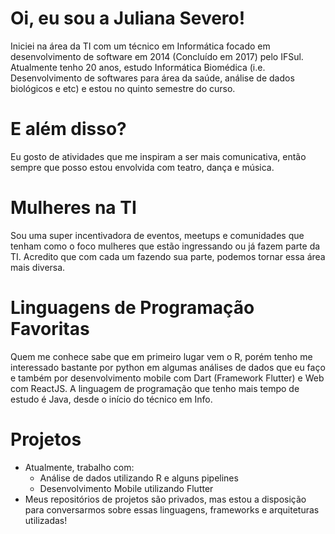 # Oi, eu sou a Juliana Severo! 

Iniciei na área da TI com um técnico em Informática focado em desenvolvimento de software em 2014 (Concluído em 2017) pelo IFSul. Atualmente tenho 20 anos, estudo Informática Biomédica (i.e. Desenvolvimento de softwares para área da saúde, análise de dados biológicos e etc) e estou no quinto semestre do curso. 

# E além disso?
Eu gosto de atividades que me inspiram a ser mais comunicativa, então sempre que posso estou envolvida com teatro, dança e música.  
 
# Mulheres na TI

Sou uma super incentivadora de eventos, meetups e comunidades que tenham como o foco mulheres que estão ingressando ou já fazem parte da TI. Acredito que com cada um fazendo sua parte, podemos tornar essa área mais diversa. 

# Linguagens de Programação Favoritas

Quem me conhece sabe que em primeiro lugar vem o R, porém tenho me interessado bastante por python em algumas análises de dados  que eu faço e também por desenvolvimento mobile com Dart (Framework Flutter) e Web com ReactJS. A linguagem de programação que tenho mais tempo de estudo é Java, desde o início do técnico em Info.

# Projetos

- Atualmente, trabalho com:
    - Análise de dados utilizando R e alguns pipelines 
    - Desenvolvimento Mobile utilizando Flutter
- Meus repositórios de projetos são privados, mas estou a disposição para conversarmos sobre essas linguagens, frameworks e arquiteturas utilizadas!
